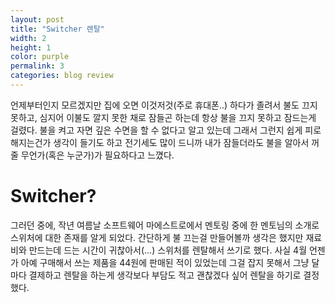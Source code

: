 ```yaml
---
layout: post
title: "Switcher 렌탈"
width: 2
height: 1
color: purple
permalink: 3
categories: blog review
---
```


언제부터인지 모르겠지만 집에 오면 이것저것(주로 휴대폰..) 하다가 졸려서 불도 끄지 못하고, 심지어 이불도 깔지 못한 채로 잠들곤 하는데 항상 불을 끄지 못하고 잠드는게 걸렸다. 불을 켜고 자면 깊은 수면을 할 수 없다고 알고 있는데 그래서 그런지 쉽게 피로해지는건가 생각이 들기도 하고 전기세도 많이 드니까 내가 잠들더라도 불을 알아서 꺼줄 무언가(혹은 누군가)가 필요하다고 느꼈다.

# Switcher?

그러던 중에, 작년 여름날 소프트웨어 마에스트로에서 멘토링 중에 한 멘토님의 소개로 스위처에 대한 존재를 알게 되었다. 간단하게 불 끄는걸 만들어볼까 생각은 했지만 재료비와 만드는데 드는 시간이 귀찮아서(...) 스위처를 렌탈해서 쓰기로 했다. 사실 4월 언젠가 아예 구매해서 쓰는 제품을 44원에 판매된 적이 있었는데 그걸 잡지 못해서 그냥 달마다 결제하고 렌탈을 하는게 생각보다 부담도 적고 괜찮겠다 싶어 렌탈을 하기로 결정했다.